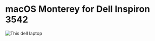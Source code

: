 # macOS Monterey for Dell Inspiron 3542

![This dell laptop]([/Docs/Images/Asus-FX506LHB-macOS.png](https://image.ceneostatic.pl/data/products/41507994/i-dell-inspiron-3542-cedar15vhsw1601-2333-win.jpg)https://image.ceneostatic.pl/data/products/41507994/i-dell-inspiron-3542-cedar15vhsw1601-2333-win.jpg)

